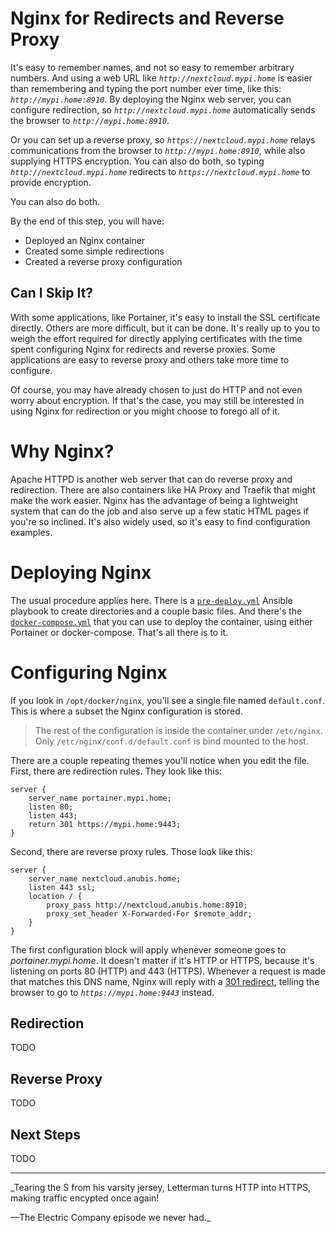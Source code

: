 # Nginx for Redirects and Reverse Proxy
It's easy to remember names, and not so easy to remember arbitrary numbers. And using a web URL like _`http://nextcloud.mypi.home`_ is easier than remembering and typing the port number ever time, like this: _`http://mypi.home:8910`_. By deploying the Nginx web server, you can configure redirection, so _`http://nextcloud.mypi.home`_ automatically sends the browser to _`http://mypi.home:8910`_.

Or you can set up a reverse proxy, so _`https://nextcloud.mypi.home`_ relays communications from the browser to _`http://mypi.home:8910`_, while also supplying HTTPS encryption. You can also do both, so typing _`http://nextcloud.mypi.home`_ redirects to _`https://nextcloud.mypi.home`_ to provide encryption.

You can also do both.

By the end of this step, you will have:
* Deployed an Nginx container
* Created some simple redirections
* Created a reverse proxy configuration

## Can I Skip It?
With some applications, like Portainer, it's easy to install the SSL certificate directly. Others are more difficult, but it can be done. It's really up to you to weigh the effort required for directly applying certificates with the time spent configuring Nginx for redirects and reverse proxies. Some applications are easy to reverse proxy and others take more time to configure.

Of course, you may have already chosen to just do HTTP and not even worry about encryption. If that's the case, you may still be interested in using Nginx for redirection or you might choose to forego all of it.

# Why Nginx?
Apache HTTPD is another web server that can do reverse proxy and redirection. There are also containers like HA Proxy and Traefik that might make the work easier. Nginx has the advantage of being a lightweight system that can do the job and also serve up a few static HTML pages if you're so inclined. It's also widely used, so it's easy to find configuration examples.

# Deploying Nginx
The usual procedure applies here. There is a [`pre-deploy.yml`](https://github.com/DavesCodeMusings/CloudPi/blob/main/nginx/pre-deploy.yml) Ansible playbook to create directories and a couple basic files. And there's the [`docker-compose.yml`](https://github.com/DavesCodeMusings/CloudPi/blob/main/nginx/docker-compose.yml) that you can use to deploy the container, using either Portainer or docker-compose. That's all there is to it.

# Configuring Nginx
If you look in `/opt/docker/nginx`, you'll see a single file named `default.conf`. This is where a subset the Nginx configuration is stored.

>The rest of the configuration is inside the container under `/etc/nginx`. Only `/etc/nginx/conf.d/default.conf` is bind mounted to the host.

There are a couple repeating themes you'll notice when you edit the file. First, there are redirection rules. They look like this:

```
server {
    server_name portainer.mypi.home;
    listen 80;
    listen 443;
    return 301 https://mypi.home:9443;
}
```

Second, there are reverse proxy rules. Those look like this:

```
server {
    server_name nextcloud.anubis.home;
    listen 443 ssl;
    location / {
        proxy_pass http://nextcloud.anubis.home:8910;
        proxy_set_header X-Forwarded-For $remote_addr;
    }
}
```

The first configuration block will apply whenever someone goes to _portainer.mypi.home_. It doesn't matter if it's HTTP or HTTPS, because it's listening on ports 80 (HTTP) and 443 (HTTPS). Whenever a request is made that matches this DNS name, Nginx will reply with a [301 redirect](https://en.wikipedia.org/wiki/HTTP_301), telling the browser to go to _`https://mypi.home:9443`_ instead.

## Redirection

TODO

## Reverse Proxy

TODO

## Next Steps

TODO

___

_Tearing the S from his varsity jersey, Letterman turns HTTP into HTTPS, making traffic encypted once again!

&mdash;The Electric Company episode we never had._
